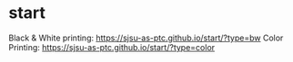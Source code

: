# start

Black & White printing: https://sjsu-as-ptc.github.io/start/?type=bw
Color Printing: https://sjsu-as-ptc.github.io/start/?type=color
